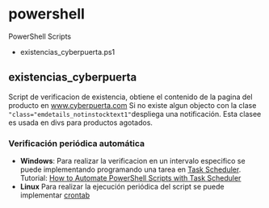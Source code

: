 # powershell
PowerShell Scripts

 - existencias_cyberpuerta.ps1

## existencias_cyberpuerta
Script de verificacion de existencia, obtiene el contenido de la pagina del producto en www.cyberpuerta.com 
Si no existe algun objecto con la clase ``` "class="emdetails_notinstocktext1" ```despliega una notificación.
Esta clasee es usada en divs para productos agotados.
 ### Verificación periódica automática

 - **Windows**: 
Para realizar la verificacion en un intervalo especifico se puede implementando programando una tarea en [Task Scheduler](https://docs.microsoft.com/en-us/windows-server/administration/windows-commands/schtasks).
Tutorial: [How to Automate PowerShell Scripts with Task Scheduler](https://blog.netwrix.com/2018/07/03/how-to-automate-powershell-scripts-with-task-scheduler/)
 - **Linux**
 Para realizar la ejecución periódica del script se puede implementar [crontab](https://man7.org/linux/man-pages/man5/crontab.5.html)
 